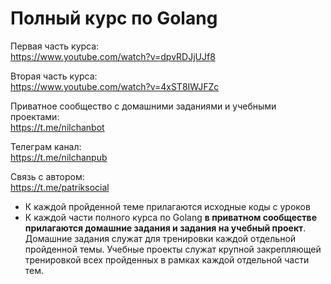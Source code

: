 # Полный курс по Golang

Первая часть курса:\
https://www.youtube.com/watch?v=dpvRDJjUJf8

Вторая часть курса:\
https://www.youtube.com/watch?v=4xST8IWJFZc

Приватное сообщество с домашними заданиями и учебными проектами:\
https://t.me/nilchanbot

Телеграм канал:\
https://t.me/nilchanpub

Связь с автором:\
https://t.me/patriksocial

- К каждой пройденной теме прилагаются исходные коды с уроков
- К каждой части полного курса по Golang **в приватном сообществе прилагаются домашние задания и задания на учебный проект**. Домашние задания служат для тренировки каждой отдельной пройденной темы. Учебные проекты служат крупной закрепляющей тренировкой всех пройденных в рамках каждой отдельной части тем.

